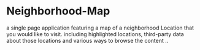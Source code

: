# Neighborhood-Map
 a single page application featuring a map of a neighborhood Location that you would like to visit. including highlighted locations, third-party data about those locations and various ways to browse the content ..
